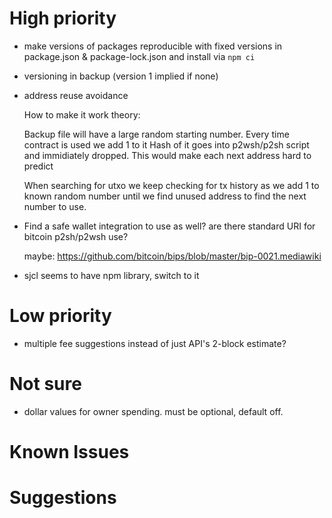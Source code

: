 # High priority

- make versions of packages reproducible with fixed versions in package.json & package-lock.json and install via `npm ci`

- versioning in backup (version 1 implied if none)

- address reuse avoidance

  How to make it work theory:

  Backup file will have a large random starting number.
  Every time contract is used we add 1 to it
  Hash of it goes into p2wsh/p2sh script and immidiately dropped.
  This would make each next address hard to predict

  When searching for utxo we keep checking for tx history as we add 1 to known random number until we find unused address to find the next number to use.

- Find a safe wallet integration to use as well? are there standard URI for bitcoin p2sh/p2wsh use?

  maybe:
  https://github.com/bitcoin/bips/blob/master/bip-0021.mediawiki

- sjcl seems to have npm library, switch to it

# Low priority

- multiple fee suggestions instead of just API's 2-block estimate?

# Not sure

- dollar values for owner spending. must be optional, default off.

# Known Issues

# Suggestions
